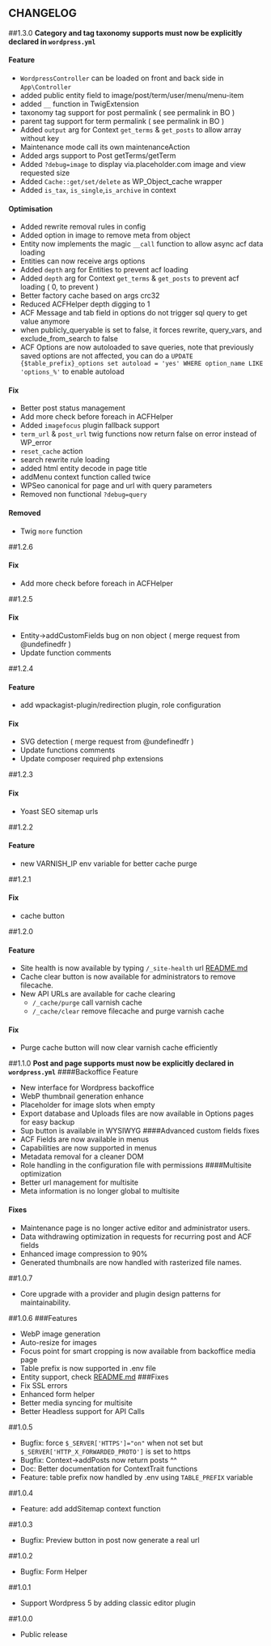 CHANGELOG
---------

##1.3.0
**Category and tag taxonomy supports must now be explicitly declared in `wordpress.yml`**

#### Feature
- `WordpressController` can be loaded on front and back side in `App\Controller`
- added public entity field to image/post/term/user/menu/menu-item
- added `__` function in TwigExtension
- taxonomy tag support for post permalink ( see permalink in BO )
- parent tag support for term permalink ( see permalink in BO )
- Added `output` arg for Context `get_terms` & `get_posts` to allow array without key
- Maintenance mode call its own maintenanceAction
- Added args support to Post getTerms/getTerm
- Added `?debug=image` to display via.placeholder.com image and view requested size
- Added `Cache::get/set/delete` as WP_Object_cache wrapper
- Added `is_tax`, `is_single`,`is_archive` in context

#### Optimisation
- Added rewrite removal rules in config
- Added option in image to remove meta from object
- Entity now implements the magic `__call` function to allow async acf data loading
- Entities can now receive args options
- Added `depth` arg for Entities to prevent acf loading
- Added `depth` arg for Context `get_terms` & `get_posts` to prevent acf loading ( 0, to prevent )
- Better factory cache based on args crc32
- Reduced ACFHelper depth digging to 1
- ACF Message and tab field in options do not trigger sql query to get value anymore
- when publicly_queryable is set to false, it forces rewrite, query_vars, and exclude_from_search to false
- ACF Options are now autoloaded to save queries, note that previously saved options are not affected, you can do a `UPDATE {$table_prefix}_options set autoload = 'yes' WHERE option_name LIKE 'options_%'` to enable autoload

#### Fix
- Better post status management
- Add more check before foreach in ACFHelper
- Added `imagefocus` plugin fallback support
- `term_url` & `post_url` twig functions now return false on error instead of WP_error
- `reset_cache` action
- search rewrite rule loading
- added html entity decode in page title
- addMenu context function called twice
- WPSeo canonical for page and url with query parameters
- Removed non functional `?debug=query`

#### Removed
- Twig `more` function

##1.2.6
#### Fix
- Add more check before foreach in ACFHelper

##1.2.5
#### Fix
- Entity->addCustomFields bug on non object ( merge request from @undefinedfr )
- Update function comments


##1.2.4
#### Feature
- add wpackagist-plugin/redirection plugin, role configuration
#### Fix
- SVG detection ( merge request from @undefinedfr )
- Update functions comments
- Update composer required php extensions


##1.2.3
#### Fix
- Yoast SEO sitemap urls


##1.2.2
#### Feature
- new VARNISH_IP env variable for better cache purge


##1.2.1
#### Fix
- cache button


##1.2.0
#### Feature
- Site health is now available by typing `/_site-health` url [README.md](README.md)
- Cache clear button is now available for administrators to remove filecache.
- New API URLs are available for cache clearing
  - `/_cache/purge` call varnish cache
  - `/_cache/clear` remove filecache and purge varnish cache
#### Fix
- Purge cache button will now clear varnish cache efficiently


##1.1.0
**Post and page supports must now be explicitly declared in `wordpress.yml`**
####Backoffice Feature
- New interface for Wordpress backoffice
- WebP thumbnail generation enhance
- Placeholder for image slots when empty
- Export database and Uploads files are now available in Options pages for easy backup
- Sup button is available in WYSIWYG
####Advanced custom fields fixes
- ACF Fields are now available in menus
- Capabilities are now supported in menus
- Metadata removal for a cleaner DOM
- Role handling in the configuration file with permissions
####Multisite optimization
- Better url management for multisite
- Meta information is no longer global to multisite
#### Fixes
- Maintenance page is no longer active editor and administrator users.
- Data withdrawing optimization in requests for recurring post and ACF fields
- Enhanced image compression to 90%
- Generated thumbnails are now handled with rasterized file names.



##1.0.7
- Core upgrade with a provider and plugin design patterns for maintainability.

##1.0.6
###Features
- WebP image generation
- Auto-resize for images
- Focus point for smart cropping is now available from backoffice media page
- Table prefix is now supported in .env file
- Entity support, check [README.md](README.md)
###Fixes
- Fix SSL errors
- Enhanced form helper
- Better media syncing for multisite
- Better Headless support for API Calls




##1.0.5
- Bugfix: force `$_SERVER['HTTPS']="on"` when not set but `$_SERVER['HTTP_X_FORWARDED_PROTO']` is set to https
- Bugfix: Context->addPosts now return posts ^^
- Doc: Better documentation for ContextTrait functions
- Feature: table prefix now handled by .env using `TABLE_PREFIX` variable

##1.0.4
- Feature: add addSitemap context function

##1.0.3
- Bugfix: Preview button in post now generate a real url

##1.0.2
- Bugfix: Form Helper

##1.0.1
- Support Wordpress 5 by adding classic editor plugin

##1.0.0
- Public release

